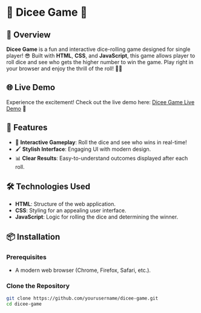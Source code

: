 # 🎲 Dicee Game 🎉

## 📖 Overview
**Dicee Game** is a fun and interactive dice-rolling game designed for single player! 😎 Built with **HTML**, **CSS**, and **JavaScript**, this game allows player to roll dice and see who gets the higher number to win the game. Play right in your browser and enjoy the thrill of the roll! 🎲✨

## 🌐 Live Demo
Experience the excitement! Check out the live demo here: [Dicee Game Live Demo](https://your-live-demo-link.com) 🌟

## 🚀 Features
- 🎲 **Interactive Gameplay**: Roll the dice and see who wins in real-time!
- 🖌️ **Stylish Interface**: Engaging UI with modern design.
- 📊 **Clear Results**: Easy-to-understand outcomes displayed after each roll.

## 🛠️ Technologies Used
- **HTML**: Structure of the web application.
- **CSS**: Styling for an appealing user interface.
- **JavaScript**: Logic for rolling the dice and determining the winner.

## 📦 Installation

### Prerequisites
- A modern web browser (Chrome, Firefox, Safari, etc.).

### Clone the Repository
```bash
git clone https://github.com/yourusername/dicee-game.git
cd dicee-game
